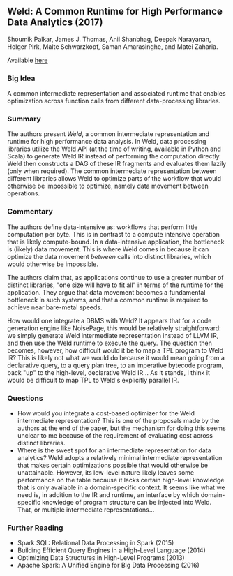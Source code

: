 ## Weld: A Common Runtime for High Performance Data Analytics (2017)

Shoumik Palkar, James J. Thomas, Anil Shanbhag, Deepak Narayanan, Holger Pirk, Malte Schwarzkopf, Saman Amarasinghe, and Matei Zaharia.

Available [here](https://cs.stanford.edu/~matei/papers/2017/cidr_weld.pdf)

### Big Idea

A common intermediate representation and associated runtime that enables optimization across function calls from different data-processing libraries.

### Summary

The authors present _Weld_, a common intermediate representation and runtime for high performance data analysis. In Weld, data processing libraries utilize the Weld API (at the time of writing, available in Python and Scala) to generate Weld IR instead of performing the computation directly. Weld then constructs a DAG of these IR fragments and evaluates them lazily (only when required). The common intermediate representation between different libraries allows Weld to optimize parts of the workflow that would otherwise be impossible to optimize, namely data movement between operations.

### Commentary

The authors define data-intensive as: workflows that perform little computation per byte. This is in contrast to a compute intensive operation that is likely compute-bound. In a data-intensive application, the bottleneck is (likely) data movement. This is where Weld comes in because it can optimize the data movement _between_ calls into distinct libraries, which would otherwise be impossible.

The authors claim that, as applications continue to use a greater number of distinct libraries, "one size will have to fit all" in terms of the runtime for the application. They argue that data movement becomes a fundamental bottleneck in such systems, and that a common runtime is required to achieve near bare-metal speeds.

How would one integrate a DBMS with Weld? It appears that for a code generation engine like NoisePage, this would be relatively straightforward: we simply generate Weld intermediate representation instead of LLVM IR, and then use the Weld runtime to execute the query. The question then becomes, however, how difficult would it be to map a TPL program to Weld IR? This is likely not what we would do because it would mean going from a declarative query, to a query plan tree, to an imperative bytecode program, back "up" to the high-level, declarative Weld IR... As it stands, I think it would be difficult to map TPL to Weld's explicitly parallel IR.

### Questions

- How would you integrate a cost-based optimizer for the Weld intermediate representation? This is one of the proposals made by the authors at the end of the paper, but the mechanism for doing this seems unclear to me because of the requirement of evaluating cost across distinct libraries.
- Where is the sweet spot for an intermediate representation for data analytics? Weld adopts a relatively minimal intermediate representation that makes certain optimizations possible that would otherwise be unattainable. However, its low-level nature likely leaves some performance on the table because it lacks certain high-level knowledge that is only available in a domain-specific context. It seems like what we need is, in addition to the IR and runtime, an interface by which domain-specific knowledge of program structure can be injected into Weld. That, or multiple intermediate representations...

### Further Reading

- Spark SQL: Relational Data Processing in Spark (2015)
- Building Efficient Query Engines in a High-Level Language (2014)
- Optimizing Data Structures in High-Level Programs (2013)
- Apache Spark: A Unified Engine for Big Data Processing (2016)
